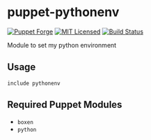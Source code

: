 puppet-pythonenv
===========

[![Puppet Forge](https://img.shields.io/puppetforge/v/halyard/pythonenv.svg)](https://forge.puppetlabs.com/halyard/pythonenv)
[![MIT Licensed](https://img.shields.io/badge/license-MIT-green.svg)](https://tldrlegal.com/license/mit-license)
[![Build Status](https://img.shields.io/circleci/project/halyard/puppet-pythonenv.svg)](https://circleci.com/gh/halyard/puppet-pythonenv)

Module to set my python environment

## Usage

```puppet
include pythonenv
```

## Required Puppet Modules

* `boxen`
* `python`

